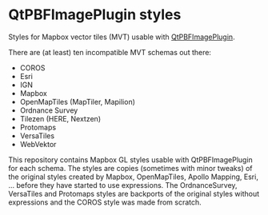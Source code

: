 # QtPBFImagePlugin styles
Styles for Mapbox vector tiles (MVT) usable with
[QtPBFImagePlugin](https://github.com/tumic0/QtPBFImagePlugin).

There are (at least) ten incompatible MVT schemas out there:
- COROS
- Esri
- IGN
- Mapbox
- OpenMapTiles (MapTiler, Mapilion)
- Ordnance Survey
- Tilezen (HERE, Nextzen)
- Protomaps
- VersaTiles
- WebVektor

This repository contains Mapbox GL styles usable with QtPBFImagePlugin for
each schema. The styles are copies (sometimes with minor tweaks) of the original
styles created by Mapbox, OpenMapTiles, Apollo Mapping, Esri, ... before they
have started to use expressions. The OrdnanceSurvey, VersaTiles and Protomaps
styles are backports of the original styles without expressions and the COROS
style was made from scratch.
